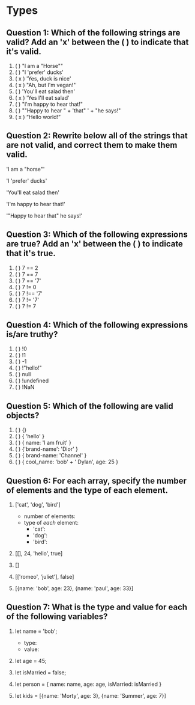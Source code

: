 # Types

## Question 1: Which of the following strings are valid? Add an 'x' between the ( ) to indicate that it's valid.

1. ( ) "I am a "Horse""
2. ( ) "I 'prefer' ducks'
3. ( x ) 'Yes, duck is nice'
4. ( x ) "Ah, but I\'m vegan!"
5. ( ) 'You'll eat salad then'
6. ( x ) 'Yes I\'ll eat salad'
7. ( ) "I'm happy to hear that!"
8. ( ) "\"Happy to hear " + 'that" ' + "he says!"
9. ( x ) “Hello world!”


## Question 2: Rewrite below all of the strings that are not valid, and correct them to make them valid. 

'I am a \"horse\"'

'I \'prefer\' ducks'

'You\'ll eat salad then'

'I\'m happy to hear that!'

'\"Happy to hear that\" he says!'



## Question 3: Which of the following expressions are true? Add an 'x' between the ( ) to indicate that it's true.

1. ( ) 7 == 2
2. ( ) 7 == 7
3. ( ) 7 == '7'
4. ( ) 7 != 0
5. ( ) 7 !== '7'
6. ( ) 7 != '7'
7. ( ) 7 != 7


## Question 4: Which of the following expressions is/are truthy?

1. ( ) !0
2. ( ) !1
3. ( ) -1
4. ( ) !"hello!"
5. ( ) null
6. ( ) !undefined
7. ( ) !NaN


## Question 5: Which of the following are valid objects?

1. ( ) {}
2. ( ) { 'hello' }
3. ( ) { name: 'I am fruit' }
4. ( ) {'brand-name': 'Dior' }
5. ( ) { brand-name: 'Channel' }
6. ( ) { cool_name: 'bob' + ' Dylan', age: 25 }


## Question 6: For each array, specify the number of elements and the type of each element.

1. ['cat', 'dog', 'bird']
    - number of elements: 
    - type of _each_ element:
        - 'cat': 
        - 'dog': 
        - 'bird': 
2. [[], 24, 'hello', true]

3. []

4. [['romeo', 'juliet'], false]

5. [{name: 'bob', age: 23}, {name: 'paul', age: 33}]


## Question 7: What is the type and value for each of the following variables?

1. let  name = 'bob';
    - type: 
    - value: 
2. let age = 45;

3. let isMarried = false;

4. let person = { name: name, age: age, isMarried: isMarried }

5. let kids = [{name: 'Morty', age: 3}, {name: 'Summer', age: 7}]
